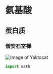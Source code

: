 # 氨基酸
## 蛋白质
### 僧安石室禅
![Image of Yaktocat](https://octodex.github.com/images/yaktocat.png)
~~~python
import math
~~~
